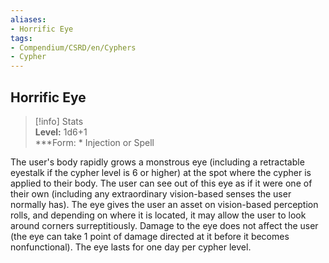 ```yaml
---
aliases:
- Horrific Eye
tags:
- Compendium/CSRD/en/Cyphers
- Cypher
---
```


  
## Horrific Eye  
>[!info] Stats  
> **Level:** 1d6+1  
> ***Form: * Injection or Spell
  
The user's body rapidly grows a monstrous eye (including a retractable eyestalk if the cypher level is 6 or higher) at the spot where the cypher is applied to their body. The user can see out of this eye as if it were one of their own (including any extraordinary vision-based senses the user normally has). The eye gives the user an asset on vision-based perception rolls, and depending on where it is located, it may allow the user to look around corners surreptitiously. Damage to the eye does not affect the user (the eye can take 1 point of damage directed at it before it becomes nonfunctional). The eye lasts for one day per cypher level.